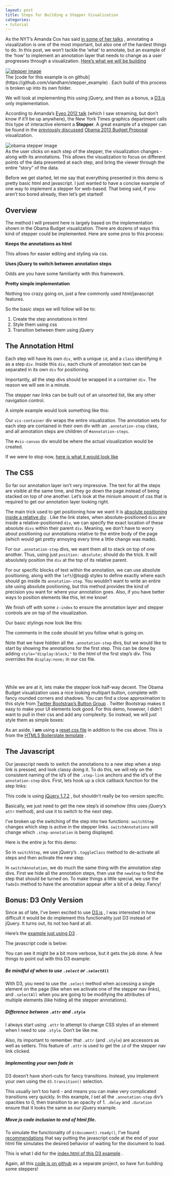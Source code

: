```yaml
---
layout: post
title: Steps for Building a Stepper Visualization
categories:
- tutorial
---
```


As the NYT’s Amanda Cox has said [in some of her talks](http://blog.visual.ly/10-things-you-can-learn-from-the-new-york-times-data-visualizations/) , annotating a visualization is one of the most important, but also one of the hardest things to do. In this post, we won’t tackle the ‘what’ to annotate, but an example of the ‘how’ to implement an annotation layer that needs to change as a user progresses through a visualization. [Here’s what we will be building](http://vallandingham.me/stepper_example/final/)

<div class="center">
<a href="http://vallandingham.me/stepper_example/final/"><img class="center" src="http://vallandingham.me/images/vis/stepper.png" alt="stepper image" style="border:1px dotted #cccccc;"/></a>

</div>
The [code for this example is on github](https://github.com/vlandham/stepper_example) . Each build of this process is broken up into its own folder.

We will look at implementing this using jQuery, and then as a bonus, a [D3.js](http://d3js.org/) only implementation.

According to Amanda’s [Eyeo 2012 talk](http://eyeofestival.com/) (which I saw streaming, but don’t know if it’ll be up anywhere), the New York Times graphics department calls this type of interactive element a **Stepper**. A great example of a stepper can be found in the [previously discussed](http://vallandingham.me/bubble_charts_in_d3.html) [Obama 2013 Budget Proposal](http://www.nytimes.com/interactive/2012/02/13/us/politics/2013-budget-proposal-graphic.html) visualization.

<div class="center">
<img class="center" src="http://vallandingham.me/images/vis/obama_stepper.png" alt="obama stepper image" style="border:1px dotted #cccccc;"/>

</div>
As the user clicks on each step of the stepper, the visualization changes - along with its annotations. This allows the visualization to focus on different points of the data presented at each step, and bring the viewer through the entire “story” of the data.

Before we get started, let me say that everything presented in this demo is pretty basic html and javascript. I just wanted to have a concise example of one way to implement a stepper for web-based. That being said, if you aren’t too bored already, then let’s get started!

Overview
--------

The method I will present here is largely based on the implementation shown in the Obama Budget visualization. There are dozens of ways this kind of stepper could be implemented. Here are some pros to this process:

**Keeps the annotations as html**

This allows for easier editing and styling via css.

**Uses jQuery to switch between annotation steps**

Odds are you have some familiarity with this framework.

**Pretty simple implementation**

Nothing too crazy going on, just a few commonly used html/javascript features.

So the basic steps we will follow will be to:

1.  Create the step annotations in html
2.  Style them using css
3.  Transition between them using jQuery

The Annotation Html
-------------------

Each step will have its own `div`, with a unique `id`, and a `class` identifying it as a step `div`. Inside this `div`, each chunk of annotation text can be separated in its own `div` for positioning.

Importantly, all the step divs should be wrapped in a container `div`. The reason we will see in a minute.

The stepper nav links can be built out of an unsorted list, like any other navigation control.

A simple example would look something like this:

<script src="http://gist-it.appspot.com/github/vlandham/stepper_example/raw/gh-pages/build1/stepper.html">
</script>
Our `vis-container` div wraps the entire visualization. The annotation sets for each step are contained in their own div with an `.annotation-step` class, and all annotation steps are children of `#annotation-steps`.

The `#vis-canvas` div would be where the actual visualization would be created.

If we were to stop now, [here is what it would look like](http://vallandingham.me/stepper_example/build1/)

The CSS
-------

So far our annotation layer isn’t very impressive. The text for all the steps are visible at the same time, and they go down the page instead of being stacked on top of one another. Let’s look at the minium amount of css that is required to get our annotation layer looking right.

The main trick used to get positioning how we want it is [absolute positioning inside a relative div](http://css-tricks.com/absolute-positioning-inside-relative-positioning/) . Like the link states, when absolute-positioned `divs` are inside a relative-positioned `div`, we can specify the exact location of these absolute `divs` within their parent `div`. Meaning, we don’t have to worry about positioning our annotations relative to the entire body of the page (which would get pretty annoying every time a little change was made).

For our `.annotation-step` divs, we want them all to stack on top of one another. Thus, using just `position: absolute;` should do the trick. It will absolutely position the `div` at the top of its relative parent.

For our specific blocks of text within the annotation, we can use absolute positioning, along with the `left`/@top@ styles to define exactly where each should go inside its `annotation-step`. You wouldn’t want to write an entire site using absolute positioning, but this method provides the kind of precision you want for where your annotation goes. Also, if you have better ways to position elements like this, let me know!

We finish off with some `z-index` to ensure the annotation layer and stepper controls are on top of the visualization.

Our basic stylings now look like this:

<script src="http://gist-it.appspot.com/github/vlandham/stepper_example/raw/gh-pages/build2/stepper.css">
</script>
The comments in the code should let you follow what is going on.

Note that we have hidden all the `.annotation-step` divs, but we would like to start by showing the annotations for the first step. This can be done by adding `style="display:block;"` to the html of the first step’s div. This overrides the `display:none;` in our css file.

<code>

<div class="annotation-step" id="step1-annotation" style="display:block;">
</code>

While we are at it, lets make the stepper look half-way decent. The Obama Budget visualization uses a nice looking multipart button, complete with fancy rounded corners and shadows. You can find a close approximation to this style from [Twitter Bootstrap’s Button Group](http://twitter.github.com/bootstrap/components.html#buttonGroups) . Twitter Bootstrap makes it easy to make your UI elements look good. For this demo, however, I didn’t want to pull in their css and add any complexity. So instead, we will just style them as simple boxes:

<script src="http://gist-it.appspot.com/github/vlandham/stepper_example/raw/gh-pages/build2/nav.css">
</script>
As an aside, I <strong>am</strong> using a [reset css file](https://github.com/vlandham/stepper_example/blob/gh-pages/final/css/reset.css) in addition to the css above. This is from the [HTML5 Boilerplate template](http://html5boilerplate.com/) .

The Javascript
--------------

Our javascript needs to switch the annotations to a new step when a step link is pressed, and look classy doing it. To do this, we will rely on the consistent naming of the id’s of the `.step-link` anchors and the id’s of the `annotation-step` divs. First, lets hook up a click callback function for the step links:

<script src="http://gist-it.appspot.com/github/vlandham/stepper_example/raw/gh-pages/build3/stepper.js">
</script>
This code is using [jQuery 1.7.2](http://jquery.com/) , but shouldn’t really be too version specific.

Basically, we just need to get the new step’s id somehow (this uses jQuery’s `attr` method), and use it to switch to the next step.

I’ve broken up the switching of the step into two functions: `switchStep` changes which step is active in the stepper links. `switchAnnotations` will change which `.step-annotation` is being displayed.

Here is the entire js for this demo:

<script src="http://gist-it.appspot.com/github/vlandham/stepper_example/raw/gh-pages/final/js/stepper.js">
</script>
So in `switchStep`, we use jQuery’s `.toggleClass` method to de-activate all steps and then activate the new step.

In `switchAnnotation`, we do much the same thing with the annotation step divs. First we hide all the annotation steps, then use the `newStep` to find the step that should be turned on. To make things a little special, we use the `fadeIn` method to have the annotation appear after a bit of a delay. Fancy!

Bonus: D3 Only Version
----------------------

Since as of late, I’ve been excited to use [D3.js](http://d3js.org/) , I was interested in how difficult it would be do implement this functionality just D3 instead of jQuery. It turns out, its not too hard at all.

Here’s the [example just using D3](http://vallandingham.me/stepper_example/final_d3/) .

The javascript code is below:

<script src="http://gist-it.appspot.com/github/vlandham/stepper_example/raw/gh-pages/final_d3/js/stepper.js">
</script>
You can see it might be a bit more verbose, but it gets the job done. A few things to point out with this D3 example:

##### Be mindful of when to use `.select` or `.selectAll`

With D3, you need to use the `.select` method when accessing a single element on the page (like when we activate one of the stepper nav links), and `.selectAll` when you are going to be modifying the attributes of multiple elements (like hiding all the stepper annotations).

##### Difference between `.attr` and `.style`

I always start using `.attr` to attempt to change CSS styles of an element when I need to use `.style`. Don’t be like me.

Also, its important to remember that `.attr` (and `.style`) are accessors as well as setters. This feature of `.attr` is used to get the `id` of the stepper nav link clicked.

##### Implementing your own fade in

D3 doesn’t have short-cuts for fancy transitions. Instead, you implement your own using the `d3.transition()` selection.

This usually isn’t too hard - and means you can make very complicated transitions very quickly. In this example, I set all the `.annotation-step` div’s opacities to 0, then transition to an opacity of 1. `.delay` and `.duration` ensure that it looks the same as our jQuery example.

##### Move js code inclusion to end of html file.

To simulate the functionality of `$(document).ready()`, I’ve found [recommendations](http://stackoverflow.com/questions/7169370/d3-js-and-document-onready) that say putting the javascript code at the end of your html file simulates the desired behavior of waiting for the document to load.

This is what I did for the [index.html of this D3 example](https://github.com/vlandham/stepper_example/blob/gh-pages/final_d3/index.html) .

Again, all this [code is on github](https://github.com/vlandham/stepper_example) as a separate project, so have fun building some steppers!
